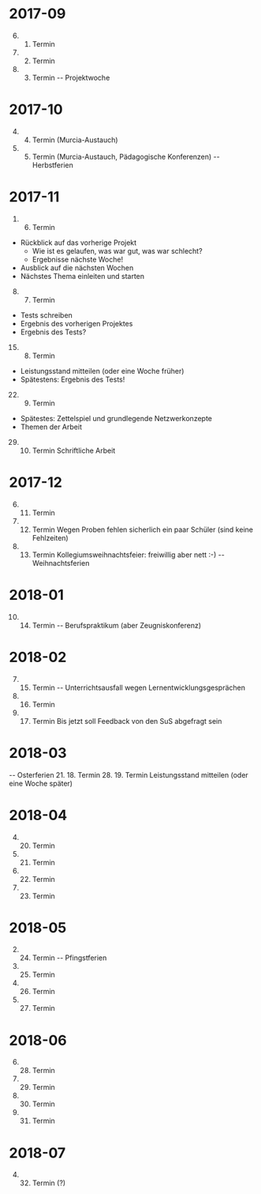 # 2017-09
6.  1. Termin
13. 2. Termin
20. 3. Termin
-- Projektwoche

# 2017-10
4.  4. Termin (Murcia-Austauch)
11. 5. Termin (Murcia-Austauch, Pädagogische Konferenzen)
-- Herbstferien

# 2017-11
1.  6. Termin
  - Rückblick auf das vorherige Projekt
    - Wie ist es gelaufen, was war gut, was war schlecht?
    - Ergebnisse nächste Woche!
  - Ausblick auf die nächsten Wochen
  - Nächstes Thema einleiten und starten
8.  7. Termin
  - Tests schreiben
  - Ergebnis des vorherigen Projektes
  - Ergebnis des Tests?
15. 8. Termin
  - Leistungsstand mitteilen (oder eine Woche früher)
  - Spätestens: Ergebnis des Tests!
22. 9. Termin
  - Spätestes: Zettelspiel und grundlegende Netzwerkonzepte
  - Themen der Arbeit
29. 10. Termin
  Schriftliche Arbeit

# 2017-12
6.  11. Termin
13. 12. Termin
  Wegen Proben fehlen sicherlich ein paar Schüler (sind keine Fehlzeiten)
20.	13. Termin
  Kollegiumsweihnachtsfeier: freiwillig aber nett :-)
-- Weihnachtsferien

# 2018-01
10. 14. Termin
-- Berufspraktikum (aber Zeugniskonferenz)

# 2018-02
7. 15. Termin
-- Unterrichtsausfall wegen Lernentwicklungsgesprächen
21. 16. Termin
28. 17. Termin
  Bis jetzt soll Feedback von den SuS abgefragt sein

# 2018-03
-- Osterferien
21. 18. Termin
28. 19. Termin
	Leistungsstand mitteilen (oder eine Woche später)

# 2018-04
4. 20. Termin
11. 21. Termin
18. 22. Termin
25. 23. Termin

# 2018-05
2. 24. Termin
-- Pfingstferien
16. 25. Termin
23. 26. Termin
30. 27. Termin

# 2018-06
6. 28. Termin
13. 29. Termin
20. 30. Termin
27. 31. Termin

# 2018-07
4. 32. Termin (?)




